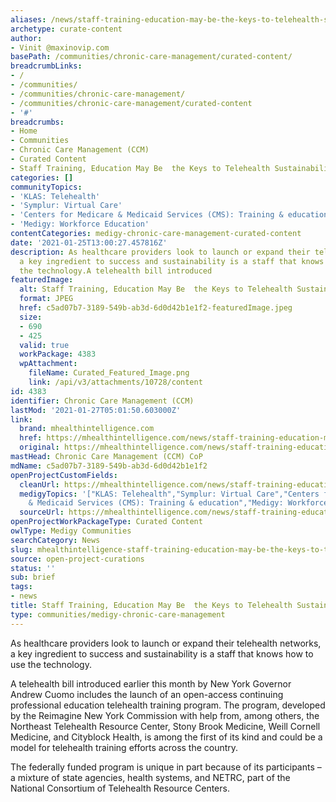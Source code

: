 ```yaml
---
aliases: /news/staff-training-education-may-be-the-keys-to-telehealth-sustainability
archetype: curate-content
author:
- Vinit @maxinovip.com
basePath: /communities/chronic-care-management/curated-content/
breadcrumbLinks:
- /
- /communities/
- /communities/chronic-care-management/
- /communities/chronic-care-management/curated-content
- '#'
breadcrumbs:
- Home
- Communities
- Chronic Care Management (CCM)
- Curated Content
- Staff Training, Education May Be  the Keys to Telehealth Sustainability
categories: []
communityTopics:
- 'KLAS: Telehealth'
- 'Symplur: Virtual Care'
- 'Centers for Medicare & Medicaid Services (CMS): Training & education'
- 'Medigy: Workforce Education'
contentCategories: medigy-chronic-care-management-curated-content
date: '2021-01-25T13:00:27.457816Z'
description: As healthcare providers look to launch or expand their telehealth networks,
  a key ingredient to success and sustainability is a staff that knows how to use
  the technology.A telehealth bill introduced
featuredImage:
  alt: Staff Training, Education May Be  the Keys to Telehealth Sustainability
  format: JPEG
  href: c5ad07b7-3189-549b-ab3d-6d0d42b1e1f2-featuredImage.jpeg
  size:
  - 690
  - 425
  valid: true
  workPackage: 4383
  wpAttachment:
    fileName: Curated_Featured_Image.png
    link: /api/v3/attachments/10728/content
id: 4383
identifier: Chronic Care Management (CCM)
lastMod: '2021-01-27T05:01:50.603000Z'
link:
  brand: mhealthintelligence.com
  href: https://mhealthintelligence.com/news/staff-training-education-may-be-the-keys-to-telehealth-sustainability
  original: https://mhealthintelligence.com/news/staff-training-education-may-be-the-keys-to-telehealth-sustainability
mastHead: Chronic Care Management (CCM) CoP
mdName: c5ad07b7-3189-549b-ab3d-6d0d42b1e1f2
openProjectCustomFields:
  cleanUrl: https://mhealthintelligence.com/news/staff-training-education-may-be-the-keys-to-telehealth-sustainability
  medigyTopics: '["KLAS: Telehealth","Symplur: Virtual Care","Centers for Medicare
    & Medicaid Services (CMS): Training & education","Medigy: Workforce Education"]'
  sourceUrl: https://mhealthintelligence.com/news/staff-training-education-may-be-the-keys-to-telehealth-sustainability
openProjectWorkPackageType: Curated Content
owlType: Medigy Communities
searchCategory: News
slug: mhealthintelligence-staff-training-education-may-be-the-keys-to-telehealth-sustainability
source: open-project-curations
status: ''
sub: brief
tags:
- news
title: Staff Training, Education May Be  the Keys to Telehealth Sustainability
type: communities/medigy-chronic-care-management
---
```


<p>As healthcare providers look to launch or expand their telehealth networks, a key ingredient to success and sustainability is a staff that knows how to use the technology.</p><p>A telehealth bill introduced earlier this month by New York Governor Andrew Cuomo includes the launch of an open-access continuing professional education telehealth training program. The program, developed by the Reimagine New York Commission with help from, among others, the Northeast Telehealth Resource Center, Stony Brook Medicine, Weill Cornell Medicine, and Cityblock Health, is among the first of its kind and could be a model for telehealth training efforts across the country.</p><p>The federally funded program is unique in part because of its participants – a mixture of state agencies, health systems, and NETRC, part of the National Consortium of Telehealth Resource Centers.&nbsp;</p>